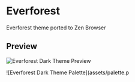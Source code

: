 
# Everforest

Everforest theme ported to Zen Browser

## Preview

![Everforest Dark Theme Preview](assets/preview.png)

![Everforest Dark Theme Palette](assets/palette.p